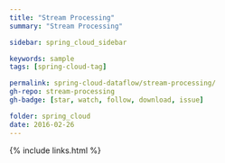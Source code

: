 ```yaml
---
title: "Stream Processing"
summary: "Stream Processing"

sidebar: spring_cloud_sidebar

keywords: sample
tags: [spring-cloud-tag]

permalink: spring-cloud-dataflow/stream-processing/
gh-repo: stream-processing
gh-badge: [star, watch, follow, download, issue]

folder: spring_cloud
date: 2016-02-26
---
```


{% include links.html %}
